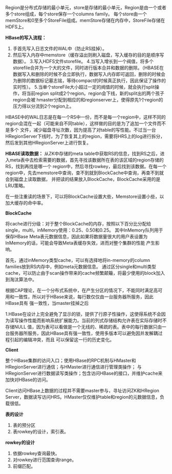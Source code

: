 
Region是分布式存储的最小单元，store是存储的最小单元，Region是由一个或者多个store组成，每个store保存一个columns family。
每个store由一个memStore和0至多个StoreFile组成。memStore存储在内存中，StoreFile存储在HDFS上。

**HBase的写入流程：**
1. 手首先写入日志文件的WAL中（防止RS挂掉）。
2. 然后写入内存中memstore（缓存溢出则刷入磁盘，写入缓存的目的是顺序写数据）。
3.写入HDFS文件storefile。
4.当写入增长到一个阀值，将多个storefile合并为一个大的文件，同时进行版本合并和数据的删除。（HBASE在数据写入和删除的时候不会立即执行，数据写入内存即可返回，删除的时候会为删除的数据标记墓志铭，等待compact的时候真正执行，因此保证了操作的实时性）。
5.当单个storeFile大小超过一定的阀值的时候，就会执行split操作，将当前region split成2个region。region会下线，新的split出的两个孩子region会被
hmaster分配到相应的和regionserver上，使得原先1个region的压力得以分流到2个region上。

HBASE中的WAL日志是在每一个RS中一份，而不是每一个region中，这样不同的region会混在一起（可能来自不同table），这样做的目的是为了追加一个文件而不是多个
文件，减少磁盘寻址次数，因为提高了对table的写性能。不过当一台HRegionServer下线时，为了恢复其上的region，需要将HRS上的log进行拆分，然后发到其他HRegionServer上进行恢复。

**HBASE读取数据：**
从ZK中存储的meta table中获取RS的信息，找到RS之后，进入meta表中去检索需要的数据，首先寻找该数据所在表的该区域的region存储的RS，找到再找是哪一个
region中，然后寻找rowkey，最后找到该数据。在每一个region中，先去memstore中查询，查不到就到BlockCache中查询，再查不到就会到磁盘上读取数据，
并把读的结果放入BlockCache，BlockCache采用的是LRU策略。

在一些注重读的场景下，可以将BlockCache设置大些，Memstore设置小些，以加大缓存的命中率。

**BlockCache**

将cache进行分级：对于整个BlockCache的内存，按照以下百分比分配给single，multi，inMemory使用：0.25、0.50和0.25。
其中InMemory队列用于保存HBase Meta表元数据信息，因此如果将数据量很大的用户表设置为InMemory的话，可能会导致Meta表缓存失效，进而对整个集群的性能
产生影响。

首先，通过inMemory类型cache，可以有选择地将in-memory的column families放到RS内存中，例如meta元数据信息。
通过区分single和multi类型cache，可以防止由于scan操作带来的cache频繁颠簸，将最少使用的block加入到淘汰算法中。

根据CAP理论，在一个分布式系统中，在产生分区的情况下，不能同时满足高可用和一致性，所以对于HBase来说，每行数仅仅由一台服务器所服务，因此HBase具有
强一致性，当master挂掉之后

1.HBase在设计上完全避免了显示的锁，提供了行原子性操作，这使得系统不会因为读写操作性能而影响系统扩展能力。当前的列式存储结构允许表在实际存储时不存储NULL
值，因为表可以看做是一个无线的、稀疏的表。表中的每行数据只由一台服务器所服务，因此HBase具有强一致性，使用多版本可以避免因并发解耦过程引起的编辑冲突，而且
可以保留这一行的历史变化。



**Client**

整个HBase集群的访问入口；使用HBase的RPC机制与HMaster和HRegionServer进行通信；与HMaster进行通信进行管理类操作；
与HRegionServer进行数据读写类操作；包含访问HBase的接口，并维护cache来加快对HBase的访问。

Client访问HBase上数据的过程并不需要master参与，寻址访问ZK和HRegion Server，数据读写访问HRS。HMaster仅仅维护table和region的元数据信息，负载很低。


**表的设计**
1. 表的预分区
2. 表rowkey的设计，索引表。

**rowkey的设计**
1. 依据rowkey查询最快。
2. 对rowkey进行范围查询range。
3. 前缀匹配。




